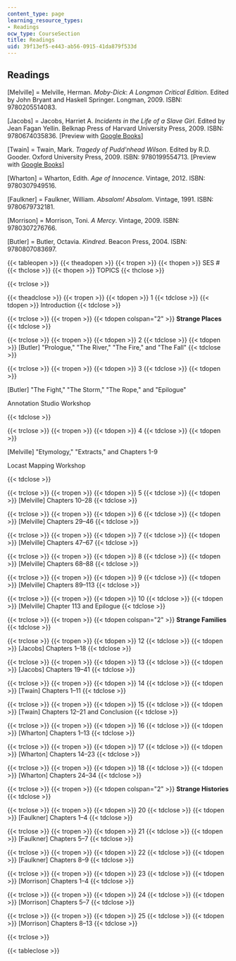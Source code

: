 ```yaml
---
content_type: page
learning_resource_types:
- Readings
ocw_type: CourseSection
title: Readings
uid: 39f13ef5-e443-ab56-0915-41da879f533d
---
```


Readings
--------

\[Melville\] = Melville, Herman. _Moby-Dick_: _A Longman_ _Critical Edition_. Edited by John Bryant and Haskell Springer. Longman, 2009. ISBN: 9780205514083.

\[Jacobs\] = Jacobs, Harriet A. _Incidents in the Life of a Slave Girl_. Edited by Jean Fagan Yellin. Belknap Press of Harvard University Press, 2009. ISBN: 9780674035836. \[Preview with [Google Books](http://books.google.com/books?id=JZIbpB7SnFoC&pg=PAfrontcover)\]

\[Twain\] = Twain, Mark. _Tragedy of Pudd'nhead Wilson_. Edited by R.D. Gooder. Oxford University Press, 2009. ISBN: 9780199554713. \[Preview with [Google Books](http://books.google.com/books?id=nD4-JjMKLXEC&pg=PAfrontcover)\]

\[Wharton\] = Wharton, Edith. _Age of Innocence_. Vintage, 2012. ISBN: 9780307949516.

\[Faulkner\] = Faulkner, William. _Absalom! Absalom_. Vintage, 1991. ISBN: 9780679732181.

\[Morrison\] = Morrison, Toni. _A Mercy_. Vintage, 2009. ISBN: 9780307276766.

\[Butler\] = Butler, Octavia. _Kindred_. Beacon Press, 2004. ISBN: 9780807083697.

{{< tableopen >}}
{{< theadopen >}}
{{< tropen >}}
{{< thopen >}}
SES #
{{< thclose >}}
{{< thopen >}}
TOPICS
{{< thclose >}}

{{< trclose >}}

{{< theadclose >}}
{{< tropen >}}
{{< tdopen >}}
1
{{< tdclose >}}
{{< tdopen >}}
Introduction
{{< tdclose >}}

{{< trclose >}}
{{< tropen >}}
{{< tdopen colspan="2" >}}
**Strange Places**
{{< tdclose >}}

{{< trclose >}}
{{< tropen >}}
{{< tdopen >}}
2
{{< tdclose >}}
{{< tdopen >}}
\[Butler\] "Prologue," "The River," "The Fire," and "The Fall"
{{< tdclose >}}

{{< trclose >}}
{{< tropen >}}
{{< tdopen >}}
3
{{< tdclose >}}
{{< tdopen >}}


\[Butler\] "The Fight," "The Storm," "The Rope," and "Epilogue"

Annotation Studio Workshop


{{< tdclose >}}

{{< trclose >}}
{{< tropen >}}
{{< tdopen >}}
4
{{< tdclose >}}
{{< tdopen >}}


\[Melville\] "Etymology," "Extracts," and Chapters 1-9

Locast Mapping Workshop


{{< tdclose >}}

{{< trclose >}}
{{< tropen >}}
{{< tdopen >}}
5
{{< tdclose >}}
{{< tdopen >}}
\[Melville\] Chapters 10–28
{{< tdclose >}}

{{< trclose >}}
{{< tropen >}}
{{< tdopen >}}
6
{{< tdclose >}}
{{< tdopen >}}
\[Melville\] Chapters 29–46
{{< tdclose >}}

{{< trclose >}}
{{< tropen >}}
{{< tdopen >}}
7
{{< tdclose >}}
{{< tdopen >}}
\[Melville\] Chapters 47–67
{{< tdclose >}}

{{< trclose >}}
{{< tropen >}}
{{< tdopen >}}
8
{{< tdclose >}}
{{< tdopen >}}
\[Melville\] Chapters 68–88
{{< tdclose >}}

{{< trclose >}}
{{< tropen >}}
{{< tdopen >}}
9
{{< tdclose >}}
{{< tdopen >}}
\[Melville\] Chapters 89–113
{{< tdclose >}}

{{< trclose >}}
{{< tropen >}}
{{< tdopen >}}
10
{{< tdclose >}}
{{< tdopen >}}
\[Melville\] Chapter 113 and Epilogue
{{< tdclose >}}

{{< trclose >}}
{{< tropen >}}
{{< tdopen colspan="2" >}}
**Strange Families**
{{< tdclose >}}

{{< trclose >}}
{{< tropen >}}
{{< tdopen >}}
12
{{< tdclose >}}
{{< tdopen >}}
\[Jacobs\] Chapters 1–18
{{< tdclose >}}

{{< trclose >}}
{{< tropen >}}
{{< tdopen >}}
13
{{< tdclose >}}
{{< tdopen >}}
\[Jacobs\] Chapters 19–41
{{< tdclose >}}

{{< trclose >}}
{{< tropen >}}
{{< tdopen >}}
14
{{< tdclose >}}
{{< tdopen >}}
\[Twain\] Chapters 1–11
{{< tdclose >}}

{{< trclose >}}
{{< tropen >}}
{{< tdopen >}}
15
{{< tdclose >}}
{{< tdopen >}}
\[Twain\] Chapters 12–21 and Conclusion
{{< tdclose >}}

{{< trclose >}}
{{< tropen >}}
{{< tdopen >}}
16
{{< tdclose >}}
{{< tdopen >}}
\[Wharton\] Chapters 1–13
{{< tdclose >}}

{{< trclose >}}
{{< tropen >}}
{{< tdopen >}}
17
{{< tdclose >}}
{{< tdopen >}}
\[Wharton\] Chapters 14–23
{{< tdclose >}}

{{< trclose >}}
{{< tropen >}}
{{< tdopen >}}
18
{{< tdclose >}}
{{< tdopen >}}
\[Wharton\] Chapters 24–34
{{< tdclose >}}

{{< trclose >}}
{{< tropen >}}
{{< tdopen colspan="2" >}}
**Strange Histories**
{{< tdclose >}}

{{< trclose >}}
{{< tropen >}}
{{< tdopen >}}
20
{{< tdclose >}}
{{< tdopen >}}
\[Faulkner\] Chapters 1–4
{{< tdclose >}}

{{< trclose >}}
{{< tropen >}}
{{< tdopen >}}
21
{{< tdclose >}}
{{< tdopen >}}
\[Faulkner\] Chapters 5–7
{{< tdclose >}}

{{< trclose >}}
{{< tropen >}}
{{< tdopen >}}
22
{{< tdclose >}}
{{< tdopen >}}
\[Faulkner\] Chapters 8–9
{{< tdclose >}}

{{< trclose >}}
{{< tropen >}}
{{< tdopen >}}
23
{{< tdclose >}}
{{< tdopen >}}
\[Morrison\] Chapters 1–4
{{< tdclose >}}

{{< trclose >}}
{{< tropen >}}
{{< tdopen >}}
24
{{< tdclose >}}
{{< tdopen >}}
\[Morrison\] Chapters 5–7
{{< tdclose >}}

{{< trclose >}}
{{< tropen >}}
{{< tdopen >}}
25
{{< tdclose >}}
{{< tdopen >}}
\[Morrison\] Chapters 8–13
{{< tdclose >}}

{{< trclose >}}

{{< tableclose >}}
